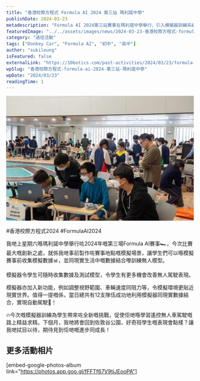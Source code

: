 ```yaml
---
title: "香港校際方程式 Formula AI 2024 第三站 瑪利諾中學"
publishDate: 2024-03-23
metadescription: "Formula AI 2024第三站賽事在瑪利諾中學舉行，引入模擬器訓練系統，12支隊伍成功結合模擬與現實數據實現自動駕駛，為學生帶來全新學習挑戰。"
featuredImage: "../../assets/images/news/2024-03-23-香港校際方程式-formula-ai-2024-第三站-瑪利諾中學/image1.jpg"
category: "過往活動"
tags: ["Donkey Car", "Formula AI", "初中", "高中"]
author: "sukileung"
isFeatured: false
externalLink: "https://10botics.com/past-activities/2024/03/23/formula-ai-2024-3rd-maryknoll/"
wpSlug: "香港校際方程式-formula-ai-2024-第三站-瑪利諾中學"
wpDate: "2024/03/23"
readingTime: 1
---
```


![](../../assets/images/news/2024-03-23-香港校際方程式-formula-ai-2024-第三站-瑪利諾中學/image2.jpg)

#香港校際方程式2024 #FormulaAI2024

我哋上星期六喺瑪利諾中學舉行咗2024年嘅第三場Formula AI賽事🏎️，今次比賽最大嘅創新之處，就係我哋事前製作咗賽事地點嘅模擬場景，讓學生們可以喺模擬賽事前收集模擬數據📊，並同現實生活中嘅數據結合嚟訓練無人模型。

模擬器令學生可隨時收集數據及測試模型，令學生有更多機會改善無人駕駛表現。

模擬器亦加入新功能，例如調整視野範圍、車輛速度同阻力等，令模擬環境更貼近現實世界。值得一提嘅係，當日總共有12支隊伍成功地利用模擬器同現實數據結合，實現自動駕駛🎉！

🔥今次嘅模擬器訓練為學生帶來咗全新嘅挑戰，促使佢哋喺學習遙控無人車駕駛嘅路上精益求精。下個月，我哋將會回到佐敦谷公園，好奇班學生嘅表現會點樣？讓我哋拭目以待，期待見到佢哋嘅進步同成長！

## 更多活動相片

[embed-google-photos-album link="https://photos.app.goo.gl/fFFTf67V9tiJEooPA"]